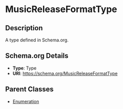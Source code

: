 # MusicReleaseFormatType

## Description
A type defined in Schema.org.

## Schema.org Details
- **Type**: Type
- **URI**: https://schema.org/MusicReleaseFormatType

## Parent Classes
- [Enumeration](../Enumeration.md)

